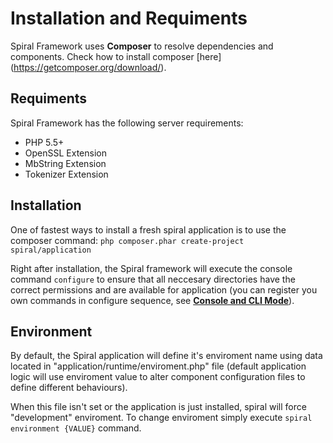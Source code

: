 # Installation and Requiments
Spiral Framework uses **Composer** to resolve dependencies and components. Check how to install composer 
[here] (https://getcomposer.org/download/).

## Requiments
Spiral Framework has the following server requirements:
* PHP 5.5+
* OpenSSL Extension
* MbString Extension
* Tokenizer Extension

## Installation
One of fastest ways to install a fresh spiral application is to use the composer command:
`php composer.phar create-project spiral/application`

Right after installation, the Spiral framework will execute the console command `configure` to ensure that all neccesary 
directories have the correct permissions and are available for application (you can register you own
commands in configure sequence, see [**Console and CLI Mode**](/console/commands.md)).

## Environment
By default, the Spiral application will define it's enviroment name using data located in "application/runtime/enviroment.php" file (default application logic will use enviroment value to alter component configuration files to define different 
behaviours). 

When this file isn't set or the application is just installed, spiral will force "development" enviroment. To change enviroment simply
execute `spiral environment {VALUE}` command.
